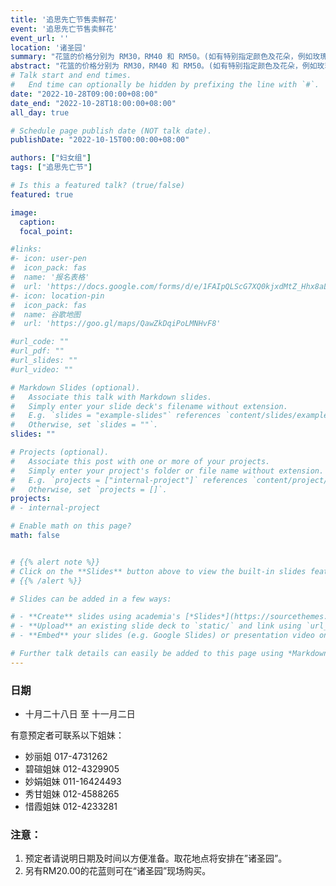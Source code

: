 ```yaml
---
title: '追思先亡节售卖鲜花'
event: '追思先亡节售卖鲜花'
event_url: ''
location: '诸圣园'
summary: "花篮的价格分别为 RM30，RM40 和 RM50。(如有特别指定颜色及花朵，例如玫瑰或康乃馨价格则另计）。"
abstract: "花篮的价格分别为 RM30，RM40 和 RM50。(如有特别指定颜色及花朵，例如玫瑰或康乃馨价格则另计）。"
# Talk start and end times.
#   End time can optionally be hidden by prefixing the line with `#`.
date: "2022-10-28T09:00:00+08:00"
date_end: "2022-10-28T18:00:00+08:00"
all_day: true

# Schedule page publish date (NOT talk date).
publishDate: "2022-10-15T00:00:00+08:00"

authors: ["妇女组"]
tags: ["追思先亡节"]

# Is this a featured talk? (true/false)
featured: true

image:
  caption:
  focal_point:

#links:
#- icon: user-pen
#  icon_pack: fas
#  name: '报名表格'
#  url: 'https://docs.google.com/forms/d/e/1FAIpQLScG7XQ0kjxdMtZ_Hhx8aLOL76ZavANeI77Maj7seoQXQFHsEQ/viewform'
#- icon: location-pin
#  icon_pack: fas
#  name: 谷歌地图
#  url: 'https://goo.gl/maps/QawZkDqiPoLMNHvF8'

#url_code: ""
#url_pdf: ""
#url_slides: ""
#url_video: ""

# Markdown Slides (optional).
#   Associate this talk with Markdown slides.
#   Simply enter your slide deck's filename without extension.
#   E.g. `slides = "example-slides"` references `content/slides/example-slides.md`.
#   Otherwise, set `slides = ""`.
slides: ""

# Projects (optional).
#   Associate this post with one or more of your projects.
#   Simply enter your project's folder or file name without extension.
#   E.g. `projects = ["internal-project"]` references `content/project/deep-learning/index.md`.
#   Otherwise, set `projects = []`.
projects:
# - internal-project

# Enable math on this page?
math: false


# {{% alert note %}}
# Click on the **Slides** button above to view the built-in slides feature.
# {{% /alert %}}

# Slides can be added in a few ways:

# - **Create** slides using academia's [*Slides*](https://sourcethemes.com/academic/docs/managing-content/#create-slides) feature and link using `slides` parameter in the front matter of the talk file
# - **Upload** an existing slide deck to `static/` and link using `url_slides` parameter in the front matter of the talk file
# - **Embed** your slides (e.g. Google Slides) or presentation video on this page using [shortcodes](https://sourcethemes.com/academic/docs/writing-markdown-latex/).

# Further talk details can easily be added to this page using *Markdown* and $\rm \LaTeX$ math code.
---
```


### 日期
- 十月二十八日 至 十一月二日

有意预定者可联系以下姐妹：
- 妙丽姐 017-4731262
- 碧碹姐妹 012-4329905
- 妙娟姐妹 011-16424493
- 秀甘姐妹 012-4588265
- 惜霞姐妹 012-4233281

### 注意：
1. 预定者请说明日期及时间以方便准备。取花地点将安排在”诸圣园”。
2. 另有RM20.00的花蓝则可在“诸圣园”现场购买。
